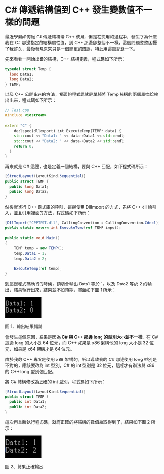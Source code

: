 # C# 傳遞結構值到 C++ 發生變數值不一樣的問題

最近學到如何從 C# 傳遞結構給 C++ 使用，但是在使用的過程中，發生了為什麼我在 C# 那邊指定的結構屬性值，到 C++ 那邊卻整個不一樣，這個問題整整困擾了我許久，最後發現原來只是一個簡單的錯誤，特此用這篇記錄一下。

先來看看一開始出錯的結構，C++ 結構定義，程式碼如下所示：

```cpp
typedef struct Temp {
  long Data1;
  long Data2;
} TEMP;
```

以及 C++ 公開出來的方法，裡面的程式碼就是單純將 Temp 結構的兩個屬性給輸出出來，程式碼如下所示：

```cpp
// Test.cpp
#include <iostream>

extern "C" {
  __declspec(dllexport) int ExecuteTemp(TEMP* data) {
    std::cout << "Data1: " << data->Data1 << std::endl;
    std::cout << "Data2: " << data->Data2 << std::endl;
    return 0;
  }
}
```

再來就是 C# 這邊，也是定義一個結構，要與 C++ 匹配，如下程式碼所示：

```cs
[StructLayout(LayoutKind.Sequential)]
public struct TEMP {
  public long Data1;
  public long Data2;
}
```

然後就進行 C++ 函式庫的呼叫，這邊使用 DllImport 的方式，先將 C++ dll 給引入，並且引用裡面的方法，程式碼如下所示：

```cs
[DllImport("CPPTEST.dll", CallingConvention = CallingConvention.Cdecl)]
public static extern int ExecuteTemp(ref TEMP input);

public static void Main()
{
    TEMP temp = new TEMP();
    temp.Data1 = 1;
    temp.Data2 = 2;

    ExecuteTemp(ref temp);
}
```

到這邊程式碼執行的時候，預期會輸出 Data1 等於 1，以及 Data2 等於 2 的輸出，結果執行出來，結果並不如預期，畫面如下圖 1 所示：

<img src="images/image1.png" width="120px"/> 

圖 1、輸出結果錯誤

會發生這個原因，結果是因為 **C# 與 C++ 那邊 long 的型別大小並不一樣**，在 C# 這邊 long 的大小是 64 位元，而 C++ 如果是 x86 架構他的 long 大小是 32 位元，如果是 x64 架構才是 64 位元。

由於我的 C++ 專案是使用 x86 架構的，所以導致我的 C# 那邊使用 long 型別是不對的，應該要改為 int 型別，C# 的 int 型別是 32 位元，這樣才有辦法與 x86 的 C++  long 型別做匹配。

將 C# 結構修改為正確的 int 型別，程式碼如下所示：

```cs
[StructLayout(LayoutKind.Sequential)]
public struct TEMP {
  public int Data1;
  public int Data2;
}
```

這次再重新執行程式碼，就有正確的將結構的數值給取得到了，結果如下圖 2 所示：

<img src="images/image2.png" width="120px"/> 

圖 2、結果正確輸出
